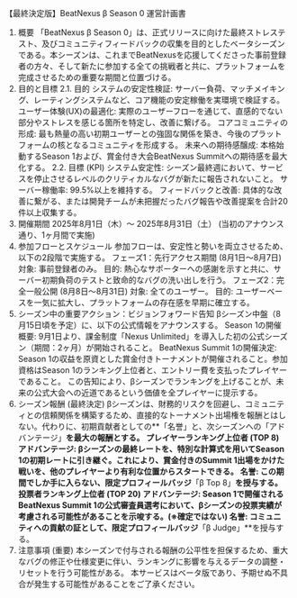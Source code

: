 【最終決定版】BeatNexus β Season 0 運営計画書
1. 概要
「BeatNexus β Season 0」は、正式リリースに向けた最終ストレステスト、及びコミュニティフィードバックの収集を目的としたベータシーズンである。本シーズンは、これまでBeatNexusを応援してくださった事前登録者の方々、そして新たに参加する全ての挑戦者と共に、プラットフォームを完成させるための重要な期間と位置づける。
2. 目的と目標
2.1. 目的
システムの安定性検証: サーバー負荷、マッチメイキング、レーティングシステムなど、コア機能の安定稼働を実環境で検証する。
ユーザー体験(UX)の最適化: 実際のユーザーフローを通じて、直感的でない部分やストレスを感じる箇所を特定し、改善に繋げる。
コアコミュニティの形成: 最も熱量の高い初期ユーザーとの強固な関係を築き、今後のプラットフォームの核となるコミュニティを形成する。
未来への期待感醸成: 本格始動するSeason 1および、賞金付き大会BeatNexus Summitへの期待感を最大化する。
2.2. 目標 (KPI)
システム安定性:
シーズン最終週において、サービスを停止させるレベルのクリティカルなバグが新たに報告されないこと。
サーバー稼働率: 99.5%以上を維持する。
フィードバックと改善:
具体的な改善に繋がる、または開発チームが未把握だったバグ報告や改善提案を合計20件以上収集する。
3. 開催期間
2025年8月1日（木）～ 2025年8月31日（土）
(当初のアナウンス通り、1ヶ月間で実施)
4. 参加フローとスケジュール
参加フローは、安定性と勢いを両立させるため、以下の2段階で実施する。
フェーズ1：先行アクセス期間 (8月1日～8月7日)
対象: 事前登録者のみ。
目的: 熱心なサポーターへの感謝を示すと共に、サーバー初期負荷のテストと致命的なバグの洗い出しを行う。
フェーズ2：完全一般公開 (8月8日～8月31日)
対象: 全てのユーザー。
目的: ユーザーベースを一気に拡大し、プラットフォームの存在感を早期に確立する。
5. シーズン中の重要アクション：ビジョンフォワード告知
βシーズン中盤（8月15日頃を予定）に、以下の公式情報をアナウンスする。
Season 1の開催概要: 9月1日より、課金制度「Nexus Unlimited」を導入した初の公式シーズン（期間：2ヶ月）が開始されること。
BeatNexus Summit 1の開催決定: Season 1の収益を原資とした賞金付きトーナメントが開催されること。参加資格はSeason 1のランキング上位者と、エントリー費を支払ったプレイヤーであること。
この告知により、βシーズンでランキングを上げることが、未来の公式大会への近道であるという価値を全プレイヤーに提示する。
6. シーズン報酬 (最終決定)
βシーズンは、財務的リスクを回避し、コミュニティとの信頼関係を構築するため、直接的なトーナメント出場権を報酬とはしない。代わりに、初期貢献者としての**「名誉」と、次シーズンへの「アドバンテージ」**を最大の報酬とする。
プレイヤーランキング上位者 (TOP 8)
アドバンテージ: βシーズンの最終レートを、特別な計算式を用いてSeason 1の初期レートに引き継ぐ。これにより、賞金付きのSummit 1出場をかけた戦いを、他のプレイヤーより有利な位置からスタートできる。
名誉: この期間でしか手に入らない、限定プロフィールバッジ**「β Top 8」**を授与する。
投票者ランキング上位者 (TOP 20)
アドバンテージ: Season 1で開催されるBeatNexus Summit 1の公式審査員選考において、βシーズンの投票実績が考慮される可能性があることを示唆する。(※確定ではない)
名誉: コミュニティへの貢献の証として、限定プロフィールバッジ**「β Judge」**を授与する。
7. 注意事項 (重要)
本シーズンで付与される報酬の公平性を担保するため、重大なバグの修正や仕様変更に伴い、ランキングに影響を与えるデータの調整・リセットを行う可能性がある。
本サービスはベータ版であり、予期せぬ不具合が発生する可能性があることをご了承ください。


